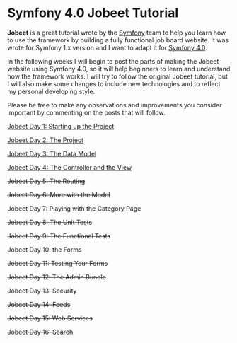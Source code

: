 # Symfony 4.0 Jobeet Tutorial

**Jobeet** is a great tutorial wrote by the [Symfony][1] team to help you learn how to use the framework by building a fully functional job board website. It was wrote for Symfony 1.x version and I want to adapt it for [Symfony 4.0][2].

In the following weeks I will begin to post the parts of making the Jobeet website using Symfony 4.0, so it will help beginners to learn and understand how the framework works. I will try to follow the original Jobeet tutorial, but I will also make some changes to include new technologies and to reflect my personal developing style.

Please be free to make any observations and improvements you consider important by commenting on the posts that will follow.

[Jobeet Day 1: Starting up the Project](/days/day-1.md)

[Jobeet Day 2: The Project](/days/day-2.md)

[Jobeet Day 3: The Data Model](/days/day-3.md)

[Jobeet Day 4: The Controller and the View](/days/day-4.md)

~~Jobeet Day 5: The Routing~~

~~Jobeet Day 6: More with the Model~~

~~Jobeet Day 7: Playing with the Category Page~~

~~Jobeet Day 8: The Unit Tests~~

~~Jobeet Day 9: The Functional Tests~~

~~Jobeet Day 10: the Forms~~

~~Jobeet Day 11: Testing Your Forms~~

~~Jobeet Day 12: The Admin Bundle~~

~~Jobeet Day 13: Security~~

~~Jobeet Day 14: Feeds~~

~~Jobeet Day 15: Web Services~~

~~Jobeet Day 16: Search~~

[1]: http://symfony.com/
[2]: http://symfony.com/roadmap?version=4.0#checker
